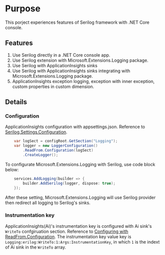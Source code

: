 # Purpose

This porject experiences features of Serilog framework with .NET Core console.

## Features

1. Use Serilog directly in a .NET Core console app.
2. Use Serilog extension with Microsoft.Extensions.Logging package.
3. Use Serilog with ApplicationInsights sinks
4. Use Serilog with ApplicationInsights sinks integrating with Microsoft.Extensions.Logging package.
5. ApplicationInsights exception logging, exception with inner exception, custom properties in custom dimension.

## Details

### Configuration

ApplicationInsights configuration with appsettings.json. Reference to [Serilog.Settings.Configuration](https://github.com/serilog/serilog-settings-configuration).
   
```csharp
    var logSect = configRoot.GetSection("Logging");
    var logger = new LoggerConfiguration()
        .ReadFrom.Configuration(logSect)
        .CreateLogger();
```
To configurate Microsoft.Extensions.Logging with Serilog, use code block below:
```csharp
    services.AddLogging(builder => {
        builder.AddSerilog(logger, dispose: true);
    });
```
After these setting, Microsoft.Extensions.Logging will use Serilog provider then redirect all logging to Serilog's sinks.

### Instrumentation key

ApplicationInsights(Ai)'s instrumentation key is configured with Ai sink's `WriteTo` confgiruation section. Reference to [Configuring with ReadFrom.Configuration](https://github.com/serilog/serilog-sinks-applicationinsights#configuring-with-readfromconfiguration). The instrumentation key value key is `Logging:erilog:WriteTo:1:Args:InstrumentationKey`, in which `1` is the indext of Ai sink in the `WriteTo` array.

